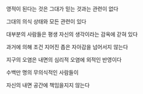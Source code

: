 영적이 된다는 것은 그대가 믿는 것과는 관련이 없다

그대의 의식 상태와 모든 관련이 있다

대부분의 사람들은 평생 자신의 생각이라는 감옥에 갇혀 있다

과거에 의해 조건 지어진 좁은 자아감을 넘어서지 않는다

지구의 오염은 내면의 심리적 오염에 외적인 반영이다

수백만 명의 무의식적인 사람들이

자신의 내면 공간에 책임을지지 않는다

